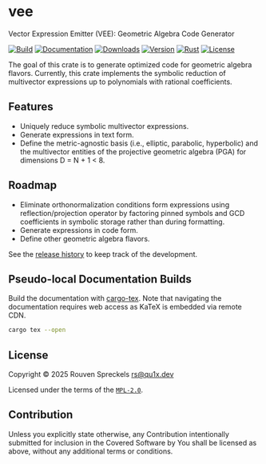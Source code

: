 # vee

Vector Expression Emitter (VEE): Geometric Algebra Code Generator

[![Build][]](https://github.com/qu1x/vee/actions/workflows/build.yml)
[![Documentation][]](https://docs.rs/vee)
[![Downloads][]](https://crates.io/crates/vee)
[![Version][]](https://crates.io/crates/vee)
[![Rust][]](https://www.rust-lang.org)
[![License][]](https://mozilla.org/MPL)

[Build]: https://github.com/qu1x/vee/actions/workflows/build.yml/badge.svg
[Documentation]: https://docs.rs/vee/badge.svg
[Downloads]: https://img.shields.io/crates/d/vee.svg
[Version]: https://img.shields.io/crates/v/vee.svg
[Rust]: https://img.shields.io/badge/rust-v1.85.0-brightgreen.svg
[License]: https://img.shields.io/crates/l/vee

The goal of this crate is to generate optimized code for geometric algebra flavors. Currently, this
crate implements the symbolic reduction of multivector expressions up to polynomials with rational
coefficients.

## Features

  * Uniquely reduce symbolic multivector expressions.
  * Generate expressions in text form.
  * Define the metric-agnostic basis (i.e., elliptic, parabolic, hyperbolic) and the multivector
    entities of the projective geometric algebra (PGA) for dimensions D = N + 1 < 8.

## Roadmap

  * Eliminate orthonormalization conditions form expressions using reflection/projection operator by
    factoring pinned symbols and GCD coefficients in symbolic storage rather than during formatting.
  * Generate expressions in code form.
  * Define other geometric algebra flavors.

See the [release history](RELEASES.md) to keep track of the development.

## Pseudo-local Documentation Builds

Build the documentation with [cargo-tex](cargo-tex). Note that navigating the documentation requires
web access as KaTeX is embedded via remote CDN.

```sh
cargo tex --open
```

## License

Copyright © 2025 Rouven Spreckels <rs@qu1x.dev>

Licensed under the terms of the [`MPL-2.0`](LICENSES-MPL).

## Contribution

Unless you explicitly state otherwise, any Contribution intentionally submitted for inclusion in the
Covered Software by You shall be licensed as above, without any additional terms or conditions.
